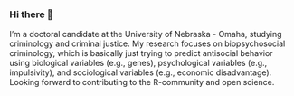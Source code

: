 ### Hi there 👋

I’m a doctoral candidate at the University of Nebraska - Omaha, studying criminology and criminal justice. My research focuses on biopsychosocial criminology, which is basically just trying to predict antisocial behavior using biological variables (e.g., genes), psychological variables (e.g., impulsivity), and sociological variables (e.g., economic disadvantage). Looking forward to contributing to the R-community and open science. 


<!--
**nvietto/nvietto** is a ✨ _special_ ✨ repository because its `README.md` (this file) appears on your GitHub profile.

Here are some ideas to get you started:

- 🔭 I’m currently working on ...
- 🌱 I’m currently learning ...
- 👯 I’m looking to collaborate on ...
- 🤔 I’m looking for help with ...
- 💬 Ask me about ...
- 📫 How to reach me: ...
- 😄 Pronouns: ...
- ⚡ Fun fact: ...
-->
